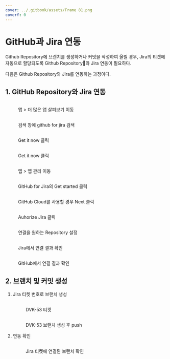 ```yaml
---
cover: ../.gitbook/assets/Frame 81.png
coverY: 0
---
```


# GitHub과 Jira 연동

Github Repository에 브랜치를 생성하거나 커밋을 작성하여 올릴 경우, Jira의 티켓에 자동으로 할당되도록 Github Repository와 Jira 연동이 필요하다.

다음은 Github Repository와 Jira를 연동하는 과정이다.

## 1. GitHub Repository와 Jira 연동

<figure><img src="../.gitbook/assets/image (8) (1).png" alt=""><figcaption><p>앱 > 더 많은 앱 살펴보기 이동</p></figcaption></figure>

<figure><img src="../.gitbook/assets/image (9) (1).png" alt=""><figcaption><p>검색 창에 github for jira 검색</p></figcaption></figure>

<figure><img src="../.gitbook/assets/image (10) (1).png" alt=""><figcaption><p>Get it now 클릭</p></figcaption></figure>

<figure><img src="../.gitbook/assets/image (11).png" alt=""><figcaption><p>Get it now 클릭</p></figcaption></figure>

<figure><img src="../.gitbook/assets/image (12).png" alt=""><figcaption><p>앱 > 앱 관리 이동</p></figcaption></figure>

<figure><img src="../.gitbook/assets/image (13).png" alt=""><figcaption><p>GitHub for Jira의 Get started 클릭</p></figcaption></figure>

<figure><img src="../.gitbook/assets/image (14).png" alt=""><figcaption><p>GitHub Cloud를 사용할 경우 Next 클릭</p></figcaption></figure>

<figure><img src="../.gitbook/assets/image (15).png" alt=""><figcaption><p>Auhorize Jira 클릭</p></figcaption></figure>

<figure><img src="../.gitbook/assets/image (16).png" alt=""><figcaption><p>연결을 원하는 Repository 설정</p></figcaption></figure>

<figure><img src="../.gitbook/assets/image (1) (1).png" alt=""><figcaption><p>Jira에서 연결 결과 확인</p></figcaption></figure>

<figure><img src="../.gitbook/assets/image (1) (1) (1) (1).png" alt=""><figcaption><p>GitHub에서 연결 결과 확인</p></figcaption></figure>



## 2. 브랜치 및 커밋 생성

1.  Jira 티켓 번호로 브랜치 생성

    <figure><img src="../.gitbook/assets/image (1) (1) (1).png" alt=""><figcaption><p>DVK-53 티켓</p></figcaption></figure>

    <figure><img src="../.gitbook/assets/image (2) (1).png" alt=""><figcaption><p>DVK-53 브랜치 생성 후 push</p></figcaption></figure>


2.  연동 확인

    <figure><img src="../.gitbook/assets/image (3) (1).png" alt=""><figcaption><p>Jira 티켓에 연결된 브랜치 확인</p></figcaption></figure>
